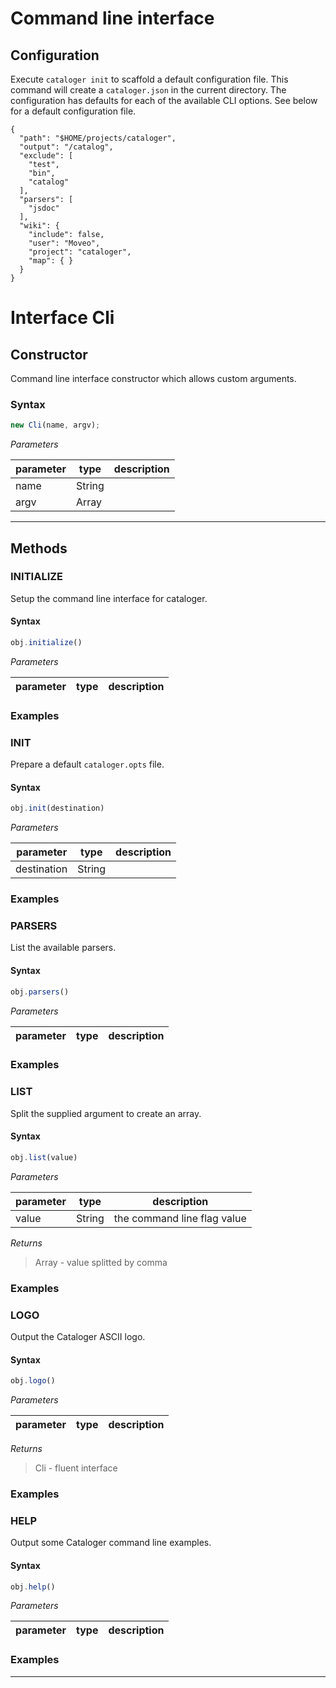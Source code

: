 # Command line interface

## Configuration

Execute `cataloger init` to scaffold a default configuration file. This command
will create a `cataloger.json` in the current directory. The configuration has
defaults for each of the available CLI options. See below for a default
configuration file.

```
{
  "path": "$HOME/projects/cataloger",
  "output": "/catalog",
  "exclude": [
    "test",
    "bin",
    "catalog"
  ],
  "parsers": [
    "jsdoc"
  ],
  "wiki": {
    "include": false,
    "user": "Moveo",
    "project": "cataloger",
    "map": { }
  }
}
```

# Interface Cli


## Constructor
Command line interface constructor which allows custom arguments.

### Syntax
```js
new Cli(name, argv);
```

*Parameters*

parameter | type | description
--------- | ---- | -----------
name | String | 
argv | Array | 

---



## Methods


### INITIALIZE 
Setup the command line interface for cataloger.

#### Syntax
```js
obj.initialize()
```

*Parameters*

parameter | type | description
--------- | ---- | -----------



### Examples


### INIT 
Prepare a default `cataloger.opts` file.

#### Syntax
```js
obj.init(destination)
```

*Parameters*

parameter | type | description
--------- | ---- | -----------
destination | String | 



### Examples


### PARSERS 
List the available parsers.

#### Syntax
```js
obj.parsers()
```

*Parameters*

parameter | type | description
--------- | ---- | -----------



### Examples


### LIST 
Split the supplied argument to create an array.

#### Syntax
```js
obj.list(value)
```

*Parameters*

parameter | type | description
--------- | ---- | -----------
value | String | the command line flag value


*Returns*
> Array - value splitted by comma

### Examples


### LOGO 
Output the Cataloger ASCII logo.

#### Syntax
```js
obj.logo()
```

*Parameters*

parameter | type | description
--------- | ---- | -----------


*Returns*
> Cli - fluent interface

### Examples


### HELP 
Output some Cataloger command line examples.

#### Syntax
```js
obj.help()
```

*Parameters*

parameter | type | description
--------- | ---- | -----------



### Examples


---

